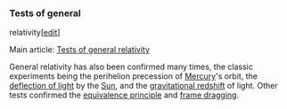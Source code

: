 ### Tests of general
relativity[[edit](/w/index.php?title=Theory\_of\_relativity&action=edit&section=6
"Edit section: Tests of general relativity")]

Main article: [Tests of general relativity](/wiki/Tests\_of\_general\_relativity
"Tests of general relativity")

General relativity has also been confirmed many times, the classic experiments
being the perihelion precession of [Mercury](/wiki/Mercury\_\(planet\) "Mercury
\(planet\)")'s orbit, the [deflection of light](/wiki/Gravitational\_lens
"Gravitational lens") by the [Sun](/wiki/Sun "Sun"), and the [gravitational
redshift](/wiki/Gravitational\_redshift "Gravitational redshift") of light.
Other tests confirmed the [equivalence principle](/wiki/Equivalence\_principle
"Equivalence principle") and [frame dragging](/wiki/Frame\_dragging "Frame
dragging").
